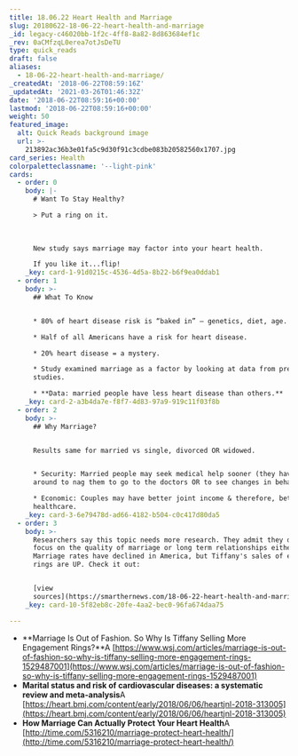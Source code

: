 ```yaml
---
title: 18.06.22 Heart Health and Marriage
slug: 20180622-18-06-22-heart-health-and-marriage
_id: legacy-c46020bb-1f2c-4ff8-8a82-8d863684ef1c
_rev: 0aCMfzqL0erea7otJsDeTU
type: quick_reads
draft: false
aliases:
  - 18-06-22-heart-health-and-marriage/
_createdAt: '2018-06-22T08:59:16Z'
_updatedAt: '2021-03-26T01:46:32Z'
date: '2018-06-22T08:59:16+00:00'
lastmod: '2018-06-22T08:59:16+00:00'
weight: 50
featured_image:
  alt: Quick Reads background image
  url: >-
    213892ac36b3e01fa5c9d30f91c3cdbe083b20582560x1707.jpg
card_series: Health
colorpaletteclassname: '--light-pink'
cards:
  - order: 0
    body: |-
      # Want To Stay Healthy?

      > Put a ring on it.  
        
        
        
      New study says marriage may factor into your heart health.

      If you like it...flip!
    _key: card-1-91d0215c-4536-4d5a-8b22-b6f9ea0ddab1
  - order: 1
    body: >-
      ## What To Know


      * 80% of heart disease risk is “baked in” – genetics, diet, age.

      * Half of all Americans have a risk for heart disease.

      * 20% heart disease = a mystery.

      * Study examined marriage as a factor by looking at data from previous
      studies.

      * **Data: married people have less heart disease than others.**
    _key: card-2-a3b4da7e-f8f7-4d83-97a9-919c11f03f8b
  - order: 2
    body: >-
      ## Why Marriage?


      Results same for married vs single, divorced OR widowed.


      * Security: Married people may seek medical help sooner (they have someone
      around to nag them to go to the doctors OR to see changes in behavior).

      * Economic: Couples may have better joint income & therefore, better
      healthcare.
    _key: card-3-6e79478d-ad66-4182-b504-c0c417d80da5
  - order: 3
    body: >-
      Researchers say this topic needs more research. They admit they did not
      focus on the quality of marriage or long term relationships either. BTW -
      Marriage rates have declined in America, but Tiffany's sales of engagement
      rings are UP. Check it out:


      [view
      sources](https://smarthernews.com/18-06-22-heart-health-and-marriage/)
    _key: card-10-5f82eb8c-20fe-4aa2-bec0-96fa674daa75

---
```

* **Marriage Is Out of Fashion. So Why Is Tiffany Selling More Engagement Rings?**A [https://www.wsj.com/articles/marriage-is-out-of-fashion-so-why-is-tiffany-selling-more-engagement-rings-1529487001](https://www.wsj.com/articles/marriage-is-out-of-fashion-so-why-is-tiffany-selling-more-engagement-rings-1529487001)
* **Marital status and risk of cardiovascular diseases: a systematic review and meta-analysis**A [https://heart.bmj.com/content/early/2018/06/06/heartjnl-2018-313005](https://heart.bmj.com/content/early/2018/06/06/heartjnl-2018-313005)
* **How Marriage Can Actually Protect Your Heart Health**A [http://time.com/5316210/marriage-protect-heart-health/](http://time.com/5316210/marriage-protect-heart-health/)